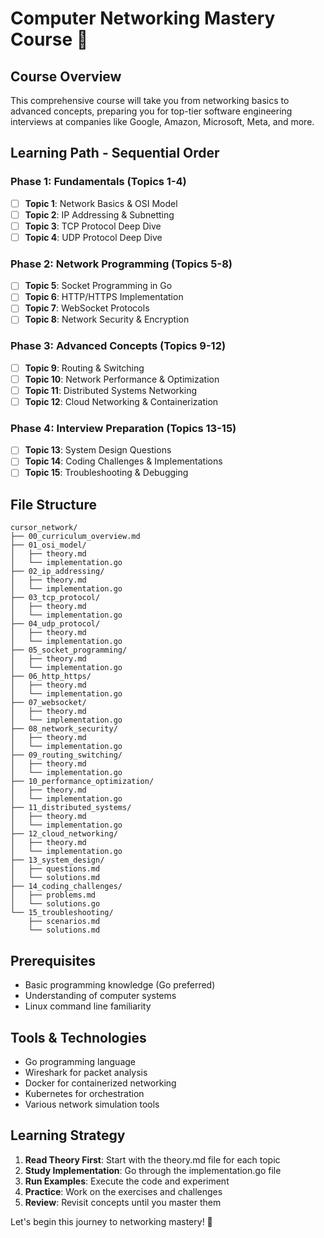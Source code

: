 # Computer Networking Mastery Course 🚀

## Course Overview
This comprehensive course will take you from networking basics to advanced concepts, preparing you for top-tier software engineering interviews at companies like Google, Amazon, Microsoft, Meta, and more.

## Learning Path - Sequential Order

### Phase 1: Fundamentals (Topics 1-4)
- [ ] **Topic 1**: Network Basics & OSI Model
- [ ] **Topic 2**: IP Addressing & Subnetting  
- [ ] **Topic 3**: TCP Protocol Deep Dive
- [ ] **Topic 4**: UDP Protocol Deep Dive

### Phase 2: Network Programming (Topics 5-8)
- [ ] **Topic 5**: Socket Programming in Go
- [ ] **Topic 6**: HTTP/HTTPS Implementation
- [ ] **Topic 7**: WebSocket Protocols
- [ ] **Topic 8**: Network Security & Encryption

### Phase 3: Advanced Concepts (Topics 9-12)
- [ ] **Topic 9**: Routing & Switching
- [ ] **Topic 10**: Network Performance & Optimization
- [ ] **Topic 11**: Distributed Systems Networking
- [ ] **Topic 12**: Cloud Networking & Containerization

### Phase 4: Interview Preparation (Topics 13-15)
- [ ] **Topic 13**: System Design Questions
- [ ] **Topic 14**: Coding Challenges & Implementations
- [ ] **Topic 15**: Troubleshooting & Debugging

## File Structure
```
cursor_network/
├── 00_curriculum_overview.md
├── 01_osi_model/
│   ├── theory.md
│   └── implementation.go
├── 02_ip_addressing/
│   ├── theory.md
│   └── implementation.go
├── 03_tcp_protocol/
│   ├── theory.md
│   └── implementation.go
├── 04_udp_protocol/
│   ├── theory.md
│   └── implementation.go
├── 05_socket_programming/
│   ├── theory.md
│   └── implementation.go
├── 06_http_https/
│   ├── theory.md
│   └── implementation.go
├── 07_websocket/
│   ├── theory.md
│   └── implementation.go
├── 08_network_security/
│   ├── theory.md
│   └── implementation.go
├── 09_routing_switching/
│   ├── theory.md
│   └── implementation.go
├── 10_performance_optimization/
│   ├── theory.md
│   └── implementation.go
├── 11_distributed_systems/
│   ├── theory.md
│   └── implementation.go
├── 12_cloud_networking/
│   ├── theory.md
│   └── implementation.go
├── 13_system_design/
│   ├── questions.md
│   └── solutions.md
├── 14_coding_challenges/
│   ├── problems.md
│   └── solutions.go
└── 15_troubleshooting/
    ├── scenarios.md
    └── solutions.md
```

## Prerequisites
- Basic programming knowledge (Go preferred)
- Understanding of computer systems
- Linux command line familiarity

## Tools & Technologies
- Go programming language
- Wireshark for packet analysis
- Docker for containerized networking
- Kubernetes for orchestration
- Various network simulation tools

## Learning Strategy
1. **Read Theory First**: Start with the theory.md file for each topic
2. **Study Implementation**: Go through the implementation.go file
3. **Run Examples**: Execute the code and experiment
4. **Practice**: Work on the exercises and challenges
5. **Review**: Revisit concepts until you master them

Let's begin this journey to networking mastery! 🎯
